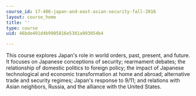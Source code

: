 ```yaml
---
course_id: 17-486-japan-and-east-asian-security-fall-2016
layout: course_home
title: ''
type: course
uid: 46bde491d4b9905816e5381a993954b4

---
```

This course explores Japan's role in world orders, past, present, and future. It focuses on Japanese conceptions of security; rearmament debates; the relationship of domestic politics to foreign policy; the impact of Japanese technological and economic transformation at home and abroad; alternative trade and security regimes; Japan's response to 9/11; and relations with Asian neighbors, Russia, and the alliance with the United States.
